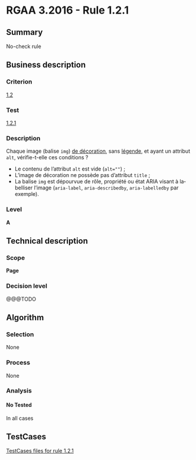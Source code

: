 # RGAA 3.2016 - Rule 1.2.1

## Summary
No-check rule


## Business description

### Criterion
[1.2](http://references.modernisation.gouv.fr/rgaa-accessibilite/2016/criteres.html#crit-1-2)

### Test
[1.2.1](http://references.modernisation.gouv.fr/rgaa-accessibilite/2016/criteres.html#test-1-2-1)

### Description
<div lang="fr">Chaque image (balise <code lang="en">img</code>) <a href="http://references.modernisation.gouv.fr/rgaa-accessibilite/glossaire.html#image-de-dcoration">de d&#xE9;coration</a>, sans <a href="http://references.modernisation.gouv.fr/rgaa-accessibilite/glossaire.html#lgende-dimage">l&#xE9;gende</a>, et ayant un attribut <code lang="en">alt</code>, v&#xE9;rifie-t-elle ces conditions&nbsp;? <ul><li>Le contenu de l&#x2019;attribut <code lang="en">alt</code> est vide (<code lang="en">alt=""</code>)&nbsp;;</li> <li>L&#x2019;image de d&#xE9;coration ne poss&#xE8;de pas d&#x2019;attribut <code lang="en">title</code>&nbsp;;</li> <li>La balise <code lang="en">img</code> est d&#xE9;pourvue de r&#xF4;le, propri&#xE9;t&#xE9; ou &#xE9;tat ARIA visant &#xE0; labelliser l&#x2019;image (<code lang="en">aria-label</code>, <code lang="en">aria-describedby</code>, <code lang="en">aria-labelledby</code> par exemple).</li> </ul></div>

### Level
**A**


## Technical description

### Scope
**Page**

### Decision level
@@@TODO


## Algorithm

### Selection
None

### Process
None

### Analysis

#### No Tested
In all cases


##  TestCases

[TestCases files for rule 1.2.1](https://github.com/Asqatasun/Asqatasun/tree/develop/rules/rules-rgaa3.2016/src/test/resources/testcases/rgaa32016/Rgaa32016Rule010201/)


